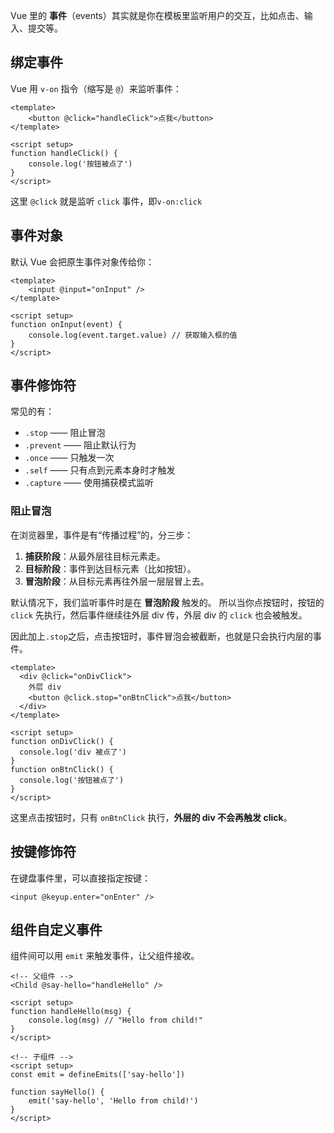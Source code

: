 Vue 里的 **事件**（events）其实就是你在模板里监听用户的交互，比如点击、输入、提交等。

## 绑定事件

Vue 用 `v-on` 指令（缩写是 `@`）来监听事件：

```vue
<template>
    <button @click="handleClick">点我</button>
</template>

<script setup>
function handleClick() {
    console.log('按钮被点了')
}
</script>
```

这里 `@click` 就是监听 `click` 事件，即`v-on:click`

## 事件对象

默认 Vue 会把原生事件对象传给你：

```vue
<template>
    <input @input="onInput" />
</template>

<script setup>
function onInput(event) {
    console.log(event.target.value) // 获取输入框的值
}
</script>
```

## 事件修饰符

常见的有：

- `.stop` —— 阻止冒泡
- `.prevent` —— 阻止默认行为
- `.once` —— 只触发一次
- `.self` —— 只有点到元素本身时才触发
- `.capture` —— 使用捕获模式监听

### 阻止冒泡

在浏览器里，事件是有“传播过程”的，分三步：
1. **捕获阶段**：从最外层往目标元素走。
2. **目标阶段**：事件到达目标元素（比如按钮）。
3. **冒泡阶段**：从目标元素再往外层一层层冒上去。

默认情况下，我们监听事件时是在 **冒泡阶段** 触发的。
所以当你点按钮时，按钮的 `click` 先执行，然后事件继续往外层 div 传，外层 div 的 `click` 也会被触发。

因此加上`.stop`之后，点击按钮时，事件冒泡会被截断，也就是只会执行内层的事件。
```vue
<template>
  <div @click="onDivClick">
    外层 div
    <button @click.stop="onBtnClick">点我</button>
  </div>
</template>

<script setup>
function onDivClick() {
  console.log('div 被点了')
}
function onBtnClick() {
  console.log('按钮被点了')
}
</script>
```
这里点击按钮时，只有 `onBtnClick` 执行，**外层的 div 不会再触发 click**。

## 按键修饰符

在键盘事件里，可以直接指定按键：

```vue
<input @keyup.enter="onEnter" />
```

## 组件自定义事件

组件间可以用 `emit` 来触发事件，让父组件接收。
```vue
<!-- 父组件 -->
<Child @say-hello="handleHello" />

<script setup>
function handleHello(msg) {
    console.log(msg) // "Hello from child!"
}
</script>

<!-- 子组件 -->
<script setup>
const emit = defineEmits(['say-hello'])

function sayHello() {
    emit('say-hello', 'Hello from child!')
}
</script>
```
